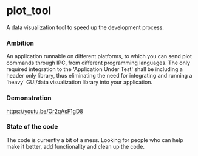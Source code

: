 # plot_tool
A data visualization tool to speed up the development process.

### Ambition
An application runnable on different platforms, to which you can send plot commands through IPC, from different programming languages. The only required integration to the 'Application Under Test' shall be including a header only library, thus eliminating the need for integrating and running a 'heavy' GUI/data visualization library into your application. 

### Demonstration
https://youtu.be/Or2qAsF1gD8

### State of the code
The code is currently a bit of a mess. Looking for people who can help make it better, add functionality and clean up the code.
